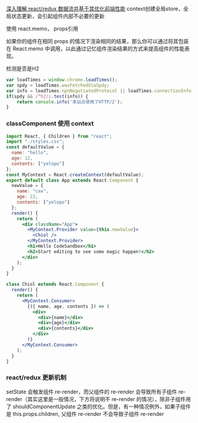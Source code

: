 [深入理解 react/redux 数据流并基于其优化前端性能](https://github.com/shaozj/blog/issues/36)
context创建全局store，全局状态更新，会引起组件内部不必要的更新

使用 react.memo， props引用

如果你的组件在相同 props 的情况下渲染相同的结果，那么你可以通过将其包装在 React.memo 中调用，以此通过记忆组件渲染结果的方式来提高组件的性能表现。

检测是否是H2
```js
var loadTimes = window.chrome.loadTimes();
var spdy = loadTimes.wasFetchedViaSpdy;
var info = loadTimes.npnNegotiatedProtocol || loadTimes.connectionInfo;
if(spdy && /^h2/i.test(info)) {
    return console.info('本站点使用了HTTP/2');
}
```


### classComponent 使用 context
```jsx harmony
import React, { Children } from "react";
import "./styles.css";
const defaultValue = {
  name: "hello",
  age: 12,
  contents: ["yelopo"]
};
const MyContext = React.createContext(defaultValue);
export default class App extends React.Component {
  newValue = {
    name: "cax",
    age: 22,
    contents: ["yelopo"]
  };
  render() {
    return (
      <div className="App">
        <MyContext.Provider value={this.newValue}>
          <Chiol />
        </MyContext.Provider>
        <h1>Hello CodeSandbox</h1>
        <h2>Start editing to see some magic happen!</h2>
      </div>
    );
  }
}

class Chiol extends React.Component {
  render() {
    return (
      <MyContext.Consumer>
        {({ name, age, contents }) => (
          <div>
            <div>{name}</div>
            <div>{age}</div>
            <div>{contents}</div>
          </div>
        )}
      </MyContext.Consumer>
    );
  }
}

```


### react/redux 更新机制
setState 会触发组件 re-render，而父组件的 re-render 会导致所有子组件 re-render（其实这里是一般情况，下方将说明不 re-render 的情况），除非子组件用了 shouldComponentUpdate 之类的优化。但是，有一种情况例外，如果子组件是 this.props.children, 父组件 re-render 不会导致子组件 re-render
